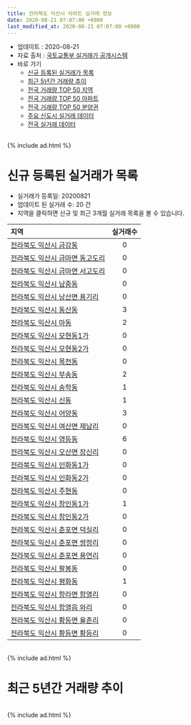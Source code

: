 ```yaml
---
title: 전라북도 익산시 아파트 실거래 정보
date: 2020-08-21 07:07:00 +0900
last_modified_at: 2020-08-21 07:07:00 +0900
---
```


* 업데이트 : 2020-08-21
* 자료 출처 : [국토교통부 실거래가 공개시스템](http://rt.molit.go.kr)
* 바로 가기
    * [신규 등록된 실거래가 목록](#신규-등록된-실거래가-목록)
    * [최근 5년간 거래량 추이](#최근-5년간-거래량-추이)
    * [전국 거래량 TOP 50 지역](https://inasie.github.io/apt-trade-info/최근-3개월-전국에서-가장-거래가-많이-발생한-지역)
    * [전국 거래량 TOP 50 아파트](https://inasie.github.io/apt-trade-info/최근-3개월-전국에서-가장-거래가-많이-발생한-아파트)
    * [전국 거래량 TOP 50 분양권](https://inasie.github.io/apt-trade-info/최근-3개월-전국에서-가장-거래가-많이-발생한-분양권)
    * [주요 신도시 실거래 데이터](https://inasie.github.io/apt-trade-info/주요-신도시)
    * [전국 실거래 데이터](https://inasie.github.io/apt-trade-info/전국)

<br>
{% include ad.html %}
<br>

# 신규 등록된 실거래가 목록
* 실거래가 등록일: 20200821
* 업데이트 된 실거래 수: 20 건
* 지역을 클릭하면 신규 및 최근 3개월 실거래 목록을 볼 수 있습니다.


|지역|실거래수|
|:---|:---:|
|[전라북도 익산시 금강동](https://inasie.github.io/apt-trade-info/전라북도-익산시-금강동)|0|
|[전라북도 익산시 금마면 동고도리](https://inasie.github.io/apt-trade-info/전라북도-익산시-금마면-동고도리)|0|
|[전라북도 익산시 금마면 서고도리](https://inasie.github.io/apt-trade-info/전라북도-익산시-금마면-서고도리)|0|
|[전라북도 익산시 남중동](https://inasie.github.io/apt-trade-info/전라북도-익산시-남중동)|0|
|[전라북도 익산시 낭산면 용기리](https://inasie.github.io/apt-trade-info/전라북도-익산시-낭산면-용기리)|0|
|[전라북도 익산시 동산동](https://inasie.github.io/apt-trade-info/전라북도-익산시-동산동)|3|
|[전라북도 익산시 마동](https://inasie.github.io/apt-trade-info/전라북도-익산시-마동)|2|
|[전라북도 익산시 모현동1가](https://inasie.github.io/apt-trade-info/전라북도-익산시-모현동1가)|0|
|[전라북도 익산시 모현동2가](https://inasie.github.io/apt-trade-info/전라북도-익산시-모현동2가)|0|
|[전라북도 익산시 목천동](https://inasie.github.io/apt-trade-info/전라북도-익산시-목천동)|0|
|[전라북도 익산시 부송동](https://inasie.github.io/apt-trade-info/전라북도-익산시-부송동)|2|
|[전라북도 익산시 송학동](https://inasie.github.io/apt-trade-info/전라북도-익산시-송학동)|1|
|[전라북도 익산시 신동](https://inasie.github.io/apt-trade-info/전라북도-익산시-신동)|1|
|[전라북도 익산시 어양동](https://inasie.github.io/apt-trade-info/전라북도-익산시-어양동)|3|
|[전라북도 익산시 여산면 제남리](https://inasie.github.io/apt-trade-info/전라북도-익산시-여산면-제남리)|0|
|[전라북도 익산시 영등동](https://inasie.github.io/apt-trade-info/전라북도-익산시-영등동)|6|
|[전라북도 익산시 오산면 장신리](https://inasie.github.io/apt-trade-info/전라북도-익산시-오산면-장신리)|0|
|[전라북도 익산시 인화동1가](https://inasie.github.io/apt-trade-info/전라북도-익산시-인화동1가)|0|
|[전라북도 익산시 인화동2가](https://inasie.github.io/apt-trade-info/전라북도-익산시-인화동2가)|0|
|[전라북도 익산시 주현동](https://inasie.github.io/apt-trade-info/전라북도-익산시-주현동)|0|
|[전라북도 익산시 창인동1가](https://inasie.github.io/apt-trade-info/전라북도-익산시-창인동1가)|1|
|[전라북도 익산시 창인동2가](https://inasie.github.io/apt-trade-info/전라북도-익산시-창인동2가)|0|
|[전라북도 익산시 춘포면 덕실리](https://inasie.github.io/apt-trade-info/전라북도-익산시-춘포면-덕실리)|0|
|[전라북도 익산시 춘포면 쌍정리](https://inasie.github.io/apt-trade-info/전라북도-익산시-춘포면-쌍정리)|0|
|[전라북도 익산시 춘포면 용연리](https://inasie.github.io/apt-trade-info/전라북도-익산시-춘포면-용연리)|0|
|[전라북도 익산시 팔봉동](https://inasie.github.io/apt-trade-info/전라북도-익산시-팔봉동)|0|
|[전라북도 익산시 평화동](https://inasie.github.io/apt-trade-info/전라북도-익산시-평화동)|1|
|[전라북도 익산시 함라면 함열리](https://inasie.github.io/apt-trade-info/전라북도-익산시-함라면-함열리)|0|
|[전라북도 익산시 함열읍 와리](https://inasie.github.io/apt-trade-info/전라북도-익산시-함열읍-와리)|0|
|[전라북도 익산시 황등면 율촌리](https://inasie.github.io/apt-trade-info/전라북도-익산시-황등면-율촌리)|0|
|[전라북도 익산시 황등면 황등리](https://inasie.github.io/apt-trade-info/전라북도-익산시-황등면-황등리)|0|


<br>
{% include ad.html %}
<br>

# 최근 5년간 거래량 추이


<div style="width:100%;">
    <canvas id="deal_progress" height="200"></canvas>
</div>

<script>
new Chart(document.getElementById("deal_progress"), {
    type: 'line',
    data: {
        labels: ['201508','201509','201510','201511','201512','201601','201602','201603','201604','201605','201606','201607','201608','201609','201610','201611','201612','201701','201702','201703','201704','201705','201706','201707','201708','201709','201710','201711','201712','201801','201802','201803','201804','201805','201806','201807','201808','201809','201810','201811','201812','201901','201902','201903','201904','201905','201906','201907','201908','201909','201910','201911','201912','202001','202002','202003','202004','202005','202006','202007','202008'],
        datasets: [{
            label: '매매',
            pointRadius: 1,
            data: [361, 349, 391, 303, 311, 312, 331, 401, 355, 366, 362, 396, 464, 488, 507, 376, 346, 284, 371, 454, 360, 371, 373, 327, 316, 285, 311, 262, 260, 357, 319, 353, 261, 290, 394, 220, 300, 282, 376, 313, 345, 267, 242, 265, 251, 249, 266, 279, 256, 270, 334, 317, 345, 274, 449, 344, 379, 415, 405, 418, 131],
            borderColor: "rgba(255, 201, 14, 1)",
            backgroundColor: "rgba(255, 201, 14, 0.5)",
            fill: false,
            lineTension: 0
        },{
            label: '전월세',
            pointRadius: 1,
            data: [207, 216, 193, 163, 176, 185, 210, 198, 167, 159, 144, 157, 229, 237, 217, 214, 225, 191, 243, 314, 216, 203, 180, 223, 192, 226, 188, 188, 201, 200, 172, 201, 154, 189, 179, 148, 229, 172, 179, 186, 193, 221, 220, 238, 258, 210, 191, 247, 171, 233, 339, 236, 201, 190, 239, 199, 170, 208, 376, 239, 68],
            borderColor: "rgba(0, 141, 185, 1)",
            backgroundColor: "rgba(0, 141, 185, 0.5)",
            fill: false,
            lineTension: 0
        }
        ]
    },
    options: {
        responsive: true,
        title: {
            display: false
        },
        tooltips: {
            mode: 'index',
            intersect: false
        },
        hover: {
            mode: 'nearest',
            intersect: true
        },
        scales: {
            xAxes: [{
                display: true,
                scaleLabel: {
                    display: true,
                    labelString: '년/월'
                }
            }],
            yAxes: [{
                display: true,
                ticks: {
                    suggestedMin: 0,
                },
                scaleLabel: {
                    display: true,
                    labelString: '실거래 수'
                }
            }]
        }
    }
});

</script>


<br>
{% include ad.html %}
<br>

